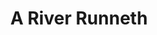 ---
layout: project
title: A River Runneth
permalink: /p2-river-runneth-153/
desc:
    I was appointed to undertake a full building survey (structural survey) of a Grade II listed farmhouse in rural Essex.<br><br>
    When inspecing an outbuilding at the rear of the site, I found intact wattle and daub (e.g. infill panels made from made from mud straw applied onto a lattice of branches), covered with haired lime plaster and carpenters marks, within the stairwell down to the cellar; fairly typical for a property dating from the 17 Century. I also found water running freely and continuously from one corner of the cellar. I had come across wells within properties but had not effectively seen a water course within a building before.<br><br>
    Channels had been cut into the floor pavers. In the opposite corner (S) of the cellar the pavers have been lifted and an area had been excavated.  A modern pre-formed polypropylene, inspection chamber base tray has been positioned in the bottom of the excavation and connected to an out-flow pipe through the rear wall. Water constantly flowed into the drainage tray, both from within the cellar and around the out-flow pipework opening in the wall.<br><br>
    The owner had replaced the existing adjacent sump and pump with a tray connected to the surface water drainage, discharging into the garden. Technically both would constitute alterations to the property and should have received Listed Building Consent. There is no statutory limitation for prosecution for unauthorised alterations to a listed building. Being unsure whether consent had been sought I advised the purchaser to discuss this with their legal advisors.<br><br>
    The property is in a valley, near to a river in area containing several natural springs – so the source of water within the basement could be down to a natural spring. Another possibility was a leak from the mains supply, this being adjacent to the water ingress to the cellar.<br><br>
    The “stream” of water was draining away satisfactorily and did not appear to be adversely affecting the structure of the building. Basements in historic buildings are damp, and this one particularly so. Some of the floor joists and timbers embedded into the walls measured a high moisture content, making them more prone to the mechanisms of decay (e.g. rot and beetle attack).<br><br>
    Subject to confirmation on the water source, I advised that other works could be undertaken to improve the environmental conditions and help with the building’s long term conservation.<br><br>
    Project reference code 153.
    
summary: /imgs/p2-river-runneth-153/153-grade2-listed-farmhouse-cottage-gal.jpg
images:
  - mobile: /imgs/p2-river-runneth-153/mobile/1-153-grade2-listed-farmhouse-cottage-m.jpg
  - mobile: /imgs/p2-river-runneth-153/mobile/2-153-grade2-listed-farmhouse-cottage-m.jpg
  - mobile: /imgs/p2-river-runneth-153/mobile/3-153-historic-timber-frame-carpenters-marks-m.jpg
  - mobile: /imgs/p2-river-runneth-153/mobile/4-153-brick-pavers-cellar-damp-natural-spring-m.jpg
  - desktop: /imgs/p2-river-runneth-153/desktop/1-153-grade2-listed-farmhouse-cottage-dt.jpg
  - desktop: /imgs/p2-river-runneth-153/desktop/2-153-grade2-listed-farmhouse-cottage-dt.jpg
  - desktop: /imgs/p2-river-runneth-153/desktop/3-153-historic-timber-frame-carpenters-marks-dt.jpg
  - desktop: /imgs/p2-river-runneth-153/desktop/4-153-brick-pavers-cellar-damp-natural-spring-dt.jpg
 
---